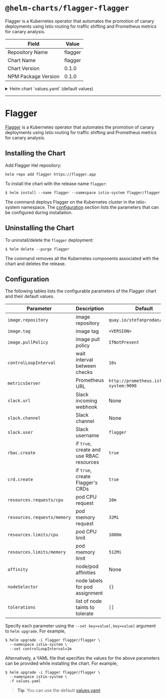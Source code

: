 # `@helm-charts/flagger-flagger`

Flagger is a Kubernetes operator that automates the promotion of canary deployments using Istio routing for traffic shifting and Prometheus metrics for canary analysis.

| Field               | Value   |
| ------------------- | ------- |
| Repository Name     | flagger |
| Chart Name          | flagger |
| Chart Version       | 0.1.0   |
| NPM Package Version | 0.1.0   |

<details>

<summary>Helm chart `values.yaml` (default values)</summary>

```yaml
# Default values for flagger.

image:
  repository: quay.io/stefanprodan/flagger
  tag: 0.1.0
  pullPolicy: IfNotPresent

controlLoopInterval: '10s'
metricsServer: 'http://prometheus.istio-system.svc.cluster.local:9090'

slack:
  user: flagger
  channel:
  # incoming webhook https://api.slack.com/incoming-webhooks
  url:

crd:
  create: true

rbac:
  create: true

nameOverride: ''
fullnameOverride: ''

resources:
  limits:
    memory: '512Mi'
    cpu: '1000m'
  requests:
    memory: '32Mi'
    cpu: '10m'

nodeSelector: {}

tolerations: []

affinity: {}
```

</details>

---

# Flagger

[Flagger](https://flagger.app) is a Kubernetes operator that automates the promotion of canary deployments
using Istio routing for traffic shifting and Prometheus metrics for canary analysis.

## Installing the Chart

Add Flagger Hel repository:

```console
helm repo add flagger https://flagger.app
```

To install the chart with the release name `flagger`:

```console
$ helm install --name flagger --namespace istio-system flagger/flagger
```

The command deploys Flagger on the Kubernetes cluster in the istio-system namespace.
The [configuration](#configuration) section lists the parameters that can be configured during installation.

## Uninstalling the Chart

To uninstall/delete the `flagger` deployment:

```console
$ helm delete --purge flagger
```

The command removes all the Kubernetes components associated with the chart and deletes the release.

## Configuration

The following tables lists the configurable parameters of the Flagger chart and their default values.

| Parameter                   | Description                              | Default                               |
| --------------------------- | ---------------------------------------- | ------------------------------------- |
| `image.repository`          | image repository                         | `quay.io/stefanprodan/flagger`        |
| `image.tag`                 | image tag                                | `<VERSION>`                           |
| `image.pullPolicy`          | image pull policy                        | `IfNotPresent`                        |
| `controlLoopInterval`       | wait interval between checks             | `10s`                                 |
| `metricsServer`             | Prometheus URL                           | `http://prometheus.istio-system:9090` |
| `slack.url`                 | Slack incoming webhook                   | None                                  |
| `slack.channel`             | Slack channel                            | None                                  |
| `slack.user`                | Slack username                           | `flagger`                             |
| `rbac.create`               | if `true`, create and use RBAC resources | `true`                                |
| `crd.create`                | if `true`, create Flagger's CRDs         | `true`                                |
| `resources.requests/cpu`    | pod CPU request                          | `10m`                                 |
| `resources.requests/memory` | pod memory request                       | `32Mi`                                |
| `resources.limits/cpu`      | pod CPU limit                            | `1000m`                               |
| `resources.limits/memory`   | pod memory limit                         | `512Mi`                               |
| `affinity`                  | node/pod affinities                      | None                                  |
| `nodeSelector`              | node labels for pod assignment           | `{}`                                  |
| `tolerations`               | list of node taints to tolerate          | `[]`                                  |

Specify each parameter using the `--set key=value[,key=value]` argument to `helm upgrade`. For example,

```console
$ helm upgrade -i flagger flagger/flagger \
  --namespace istio-system \
  --set controlLoopInterval=1m
```

Alternatively, a YAML file that specifies the values for the above parameters can be provided while installing the chart. For example,

```console
$ helm upgrade -i flagger flagger/flagger \
  --namespace istio-system \
  -f values.yaml
```

> **Tip**: You can use the default [values.yaml](values.yaml)

```

```
